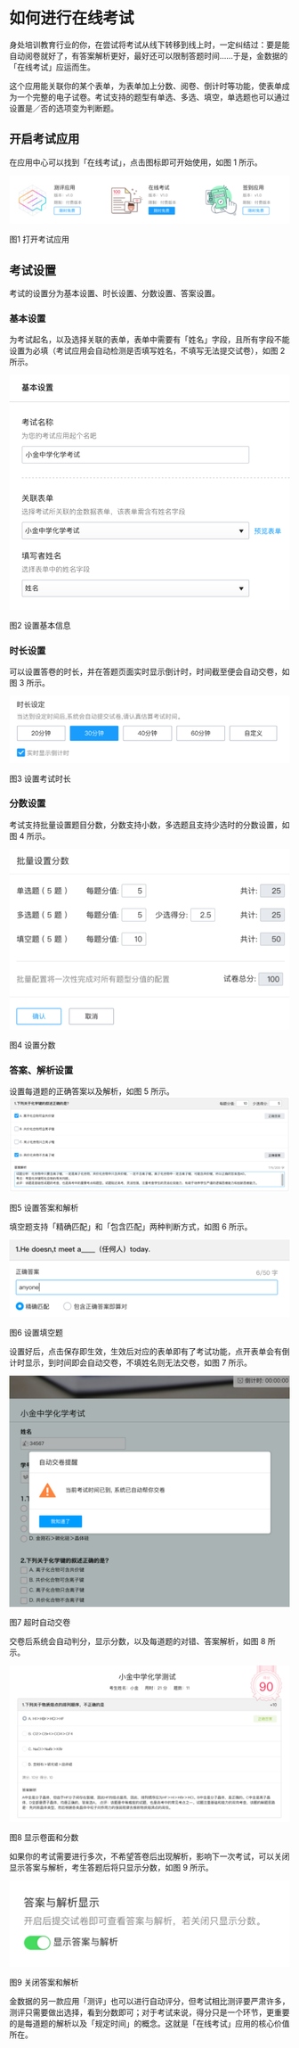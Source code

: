 # 如何进行在线考试

身处培训教育行业的你，在尝试将考试从线下转移到线上时，一定纠结过：要是能自动阅卷就好了，有答案解析更好，最好还可以限制答题时间……于是，金数据的「在线考试」应运而生。

这个应用能关联你的某个表单，为表单加上分数、阅卷、倒计时等功能，使表单成为一个完整的电子试卷。考试支持的题型有单选、多选、填空，单选题也可以通过设置是／否的选项变为判断题。

## 开启考试应用

在应用中心可以找到「在线考试」，点击图标即可开始使用，如图 1 所示。

![](/assets/开启考试.png)

图1 打开考试应用

## 考试设置

考试的设置分为基本设置、时长设置、分数设置、答案设置。

### 基本设置

为考试起名，以及选择关联的表单，表单中需要有「姓名」字段，且所有字段不能设置为必填（考试应用会自动检测是否填写姓名，不填写无法提交试卷），如图 2 所示。

![](/assets/考试基本设置.png)

图2 设置基本信息

### 时长设置

可以设置答卷的时长，并在答题页面实时显示倒计时，时间截至便会自动交卷，如图 3 所示。

![](/assets/显示倒计时.png)

图3 设置考试时长

### 分数设置

考试支持批量设置题目分数，分数支持小数，多选题且支持少选时的分数设置，如图 4 所示。

![](/assets/分数设置.png)

图4 设置分数

### 答案、解析设置

设置每道题的正确答案以及解析，如图 5 所示。
![](/assets/设置答案.png)

图5 设置答案和解析

填空题支持「精确匹配」和「包含匹配」两种判断方式，如图 6 所示。

![](/assets/填空设置.png)

图6 设置填空题

设置好后，点击保存即生效，生效后对应的表单即有了考试功能，点开表单会有倒计时显示，到时间即会自动交卷，不填姓名则无法交卷，如图 7 所示。

![](/assets/自动交卷.png)

图7 超时自动交卷

交卷后系统会自动判分，显示分数，以及每道题的对错、答案解析，如图 8 所示。

![](/assets/卷面分数.png)

图8 显示卷面和分数

如果你的考试需要进行多次，不希望答卷后出现解析，影响下一次考试，可以关闭显示答案与解析，考生答题后将只显示分数，如图 9 所示。

![](/assets/关闭答案解析.png)

图9 关闭答案和解析

金数据的另一款应用「测评」也可以进行自动评分，但考试相比测评要严肃许多，测评只需要做出选择，看到分数即可；对于考试来说，得分只是一个环节，更重要的是每道题的解析以及「规定时间」的概念。这就是「在线考试」应用的核心价值所在。

